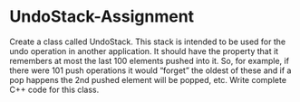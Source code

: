 # UndoStack-Assignment
Create a class called UndoStack. This stack is intended to be used for the undo operation in another application. It
should have the property that it remembers at most the last 100 elements pushed into it. So, for example, if
there were 101 push operations it would “forget” the oldest of these and if a pop happens the 2nd pushed
element will be popped, etc. Write complete C++ code for this class.
